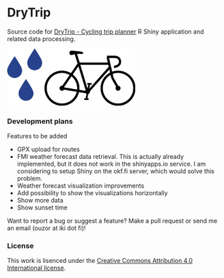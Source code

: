 DryTrip
======

Source code for [DryTrip - Cycling trip planner](https://ouzor.shinyapps.io/drytrip/) R Shiny application and related data processing.

<img src="/drytrip-shiny/www/drytrip_logo.jpg" alt="DryTrip logo" width="300"> 

### Development plans

Features to be added
* GPX upload for routes
* FMI weather forecast data retrieval. This is actually already implemented, but it does not work in the shinyapps.io service. I am considering to setup Shiny on the okf.fi server, which would solve this problem.
* Weather forecast visualization improvements
 * Add possibility to show the visualizations horizontally
 * Show more data
 * Show sunset time

Want to report a bug or suggest a feature? Make a pull request or send me an email (ouzor at iki dot fi)!

### License

This work is lisenced under the [Creative Commons Attribution 4.0 International license](http://creativecommons.org/licenses/by/4.0/).
